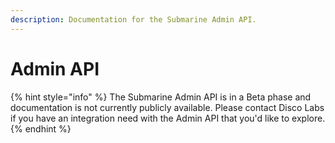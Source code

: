 ```yaml
---
description: Documentation for the Submarine Admin API.
---
```


# Admin API

{% hint style="info" %}
The Submarine Admin API is in a Beta phase and documentation is not currently publicly available. Please contact Disco Labs if you have an integration need with the Admin API that you'd like to explore.
{% endhint %}

